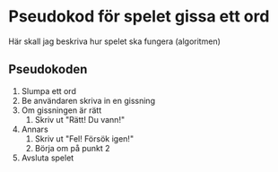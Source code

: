 # Pseudokod för spelet gissa ett ord

Här skall jag beskriva hur spelet ska fungera (algoritmen)

## Pseudokoden

1. Slumpa ett ord
1. Be användaren skriva in en gissning
1. Om gissningen är rätt
    1. Skriv ut "Rätt! Du vann!"
1. Annars
    1. Skriv ut "Fel! Försök igen!"
    2. Börja om på punkt 2
1. Avsluta spelet